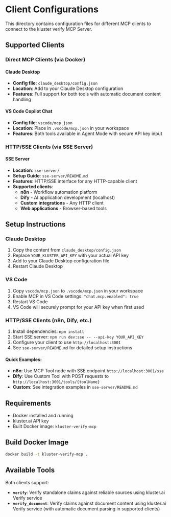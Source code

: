 # Client Configurations

This directory contains configuration files for different MCP clients to connect to the kluster verify MCP Server.

## Supported Clients

### Direct MCP Clients (via Docker)

#### Claude Desktop
- **Config file**: `claude_desktop/config.json`
- **Location**: Add to your Claude Desktop configuration
- **Features**: Full support for both tools with automatic document content handling

#### VS Code Copilot Chat
- **Config file**: `vscode/mcp.json`
- **Location**: Place in `.vscode/mcp.json` in your workspace
- **Features**: Both tools available in Agent Mode with secure API key input

### HTTP/SSE Clients (via SSE Server)

#### SSE Server
- **Location**: `sse-server/`
- **Setup Guide**: `sse-server/README.md`
- **Features**: HTTP/SSE interface for any HTTP-capable client
- **Supported clients**:
  - **n8n** - Workflow automation platform
  - **Dify** - AI application development (localhost)
  - **Custom integrations** - Any HTTP client
  - **Web applications** - Browser-based tools

## Setup Instructions

### Claude Desktop
1. Copy the content from `claude_desktop/config.json`
2. Replace `YOUR_KLUSTER_API_KEY` with your actual API key
3. Add to your Claude Desktop configuration file
4. Restart Claude Desktop

### VS Code
1. Copy `vscode/mcp.json` to `.vscode/mcp.json` in your workspace
2. Enable MCP in VS Code settings: `"chat.mcp.enabled": true`
3. Restart VS Code
4. VS Code will securely prompt for your API key when first used

### HTTP/SSE Clients (n8n, Dify, etc.)
1. Install dependencies: `npm install`
2. Start SSE server: `npm run dev:sse -- --api-key YOUR_API_KEY`
3. Configure your client to use `http://localhost:3001`
4. See `sse-server/README.md` for detailed setup instructions

#### Quick Examples:
- **n8n**: Use MCP Tool node with SSE endpoint `http://localhost:3001/sse`
- **Dify**: Use Custom Tool with POST requests to `http://localhost:3001/tools/{toolName}`
- **Custom**: See integration examples in `sse-server/README.md`

## Requirements

- Docker installed and running
- kluster.ai API key
- Built Docker image: `kluster-verify-mcp`

## Build Docker Image

```bash
docker build -t kluster-verify-mcp .
```

## Available Tools

Both clients support:
- **`verify`**: Verify standalone claims against reliable sources using kluster.ai Verify service
- **`verify_document`**: Verify claims against document content using kluster.ai Verify service (with automatic document parsing in supported clients)